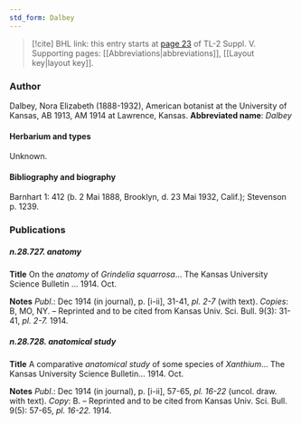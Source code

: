 ```yaml
---
std_form: Dalbey
---
```


> [!cite] BHL link: this entry starts at [page 23](https://www.biodiversitylibrary.org/page/33259069) of TL-2 Suppl. V.
> Supporting pages: [[Abbreviations|abbreviations]], [[Layout key|layout key]].

### Author

Dalbey, Nora Elizabeth (1888-1932), American botanist at the University of Kansas, AB 1913, AM 1914 at Lawrence, Kansas. 
**Abbreviated name**: *Dalbey*

#### Herbarium and types

Unknown.

#### Bibliography and biography

Barnhart 1: 412 (b. 2 Mai 1888, Brooklyn, d. 23 Mai 1932, Calif.); Stevenson p. 1239.

### Publications

##### n.28.727. anatomy

**Title**
On the *anatomy* of *Grindelia squarrosa*... The Kansas University Science Bulletin ... 1914. Oct.

**Notes**
*Publ*.: Dec 1914 (in journal), p. \[i-ii\], 31-41, *pl. 2-7* (with text). *Copies*: B, MO, NY. – Reprinted and to be cited from Kansas Univ. Sci. Bull. 9(3): 31-41, *pl. 2-7.* 1914.

##### n.28.728. anatomical study

**Title**
A comparative *anatomical study* of some species of *Xanthium*... The Kansas University Science Bulletin... 1914. Oct.

**Notes**
*Publ*.: Dec 1914 (in journal), p. \[i-ii\], 57-65, *pl. 16-22* (uncol. draw. with text). *Copy*: B. – Reprinted and to be cited from Kansas Univ. Sci. Bull. 9(5): 57-65, *pl. 16-22.* 1914.

